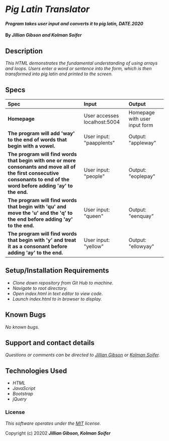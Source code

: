 # _Pig Latin Translator_

#### _Program takes user input and converts it to pig latin, DATE.2020_

#### By _**Jillian Gibson and Kolman Soifer**_

## Description

_This HTML demonstrates the fundamental understanding of using arrays and loops. Users enter a word or sentence into the form, which is then transformed into pig latin and printed to the screen._

## Specs
| Spec | Input | Output |
| :-------------     | :------------- | :------------- |
| **Homepage** | User accesses localhost:5004 | Homepage with user input form |
| **The program will add 'way' to the end of words that begin with a vowel.** | User input: "paapplents" | Output: "appleway" |
| **The program will find words that begin with one or more consonants and move all of the first consecutive consonants to end of the word before adding 'ay' to the end.** | User input: "people" | Output: "eoplepay" |
| **The program will find words that begin with 'qu' and move the 'u' and the 'q' to the end before adding 'ay' to the end.** | User input: "queen" | Output: "eenquay" |
| **The program will find words that begin with 'y' and treat it as a consonant before adding 'ay' to the end.** | User input: "yellow" | Output: "ellowyay" |

## Setup/Installation Requirements

* _Clone down repository from Git Hub to machine._
* _Navigate to root directory._
* _Open index.html in text editor to view code._
* _Launch index.html to in browser to display._


## Known Bugs

_No known bugs._

## Support and contact details

_Questions or comments can be directed to [Jillian Gibson](jillian.l.gibson@gmail.com) or [Kolman Soifer](kolmansoifer@gmail.com)._

## Technologies Used

* _HTML_
* _JavaScript_
* _Bootstrap_
* _jQuery_

### License

*_This software operates under the [MIT](https://en.wikipedia.org/wiki/MIT_License) license._*

Copyright (c) 20202 **_Jillian Gibson, Kolman Soifer_**